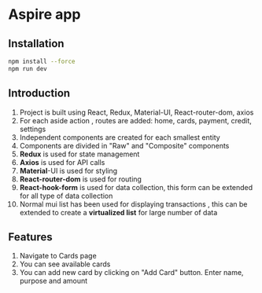 # Aspire app

## Installation

```bash
npm install --force
npm run dev

```

## Introduction

1. Project is built using React, Redux, Material-UI, React-router-dom, axios
2. For each aside action , routes are added: home, cards, payment, credit, settings
3. Independent components are created for each smallest entity
4. Components are divided in "Raw" and "Composite" components
4. **Redux** is used for state management
5. **Axios** is used for API calls
6. **Material**-UI is used for styling
7. **React-router-dom** is used for routing
8. **React-hook-form** is used for data collection, this form can be extended for all type of data collection
9. Normal mui list has been used for displaying transactions , this can be extended to create a **virtualized list** for
   large number of data

## Features

1. Navigate to Cards page
2. You can see available cards
3. You can add new card by clicking on "Add Card" button. Enter name, purpose and amount
